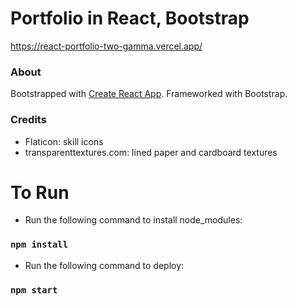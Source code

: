 # Portfolio in React, Bootstrap
https://react-portfolio-two-gamma.vercel.app/

### About
Bootstrapped with [Create React App](https://github.com/facebook/create-react-app).
Frameworked with Bootstrap.

### Credits
- Flaticon: skill icons
- transparenttextures.com: lined paper and cardboard textures

# To Run
- Run the following command to install node_modules:
### `npm install`
- Run the following command to deploy:
### `npm start`
